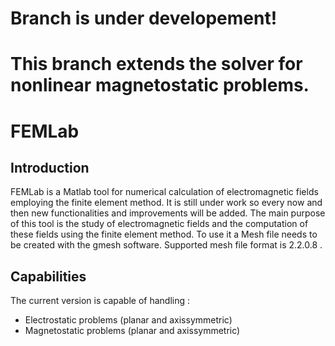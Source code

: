 # Branch is under developement!


# This branch extends the solver for nonlinear magnetostatic problems.

# FEMLab
## Introduction
FEMLab is a Matlab tool for numerical calculation of electromagnetic fields employing the finite element method. It is still under work so every now and then new functionalities and improvements will be added. The main purpose of this tool is the study of electromagnetic fields and the computation of these fields using the finite element method. To use it a Mesh file needs to be created with the gmesh software. Supported mesh file format is 2.2.0.8 .

## Capabilities

The current version is capable of handling :
- Electrostatic problems (planar and axissymmetric)
- Magnetostatic problems (planar and axissymmetric)
